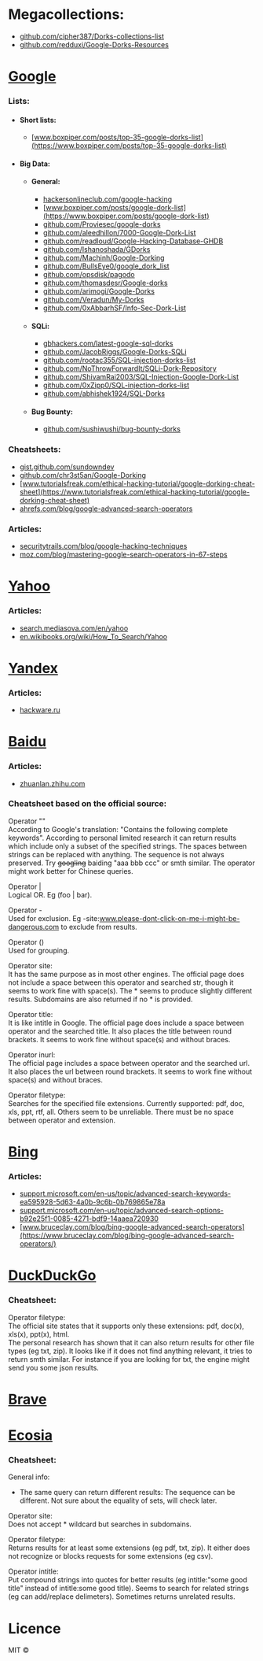 # Megacollections:
   - [github.com/cipher387/Dorks-collections-list](https://github.com/cipher387/Dorks-collections-list)
   - [github.com/redduxi/Google-Dorks-Resources](https://github.com/redduxi/Google-Dorks-Resources)

# [Google]( https://www.google.com/advanced_search)

### Lists:
  - #### Short lists:
    - [www.boxpiper.com/posts/top-35-google-dorks-list](https://www.boxpiper.com/posts/top-35-google-dorks-list)
  - #### Big Data:
      - #### General:
         - [hackersonlineclub.com/google-hacking](https://hackersonlineclub.com/google-hacking/)
         - [www.boxpiper.com/posts/google-dork-list](https://www.boxpiper.com/posts/google-dork-list)
         - [github.com/Proviesec/google-dorks](https://github.com/Proviesec/google-dorks)
         - [github.com/aleedhillon/7000-Google-Dork-List](https://github.com/aleedhillon/7000-Google-Dork-List)
         - [github.com/readloud/Google-Hacking-Database-GHDB](https://github.com/readloud/Google-Hacking-Database-GHDB)
         - [github.com/Ishanoshada/GDorks](https://github.com/Ishanoshada/GDorks)
         - [github.com/Machinh/Google-Dorking](https://github.com/Machinh/Google-Dorking)
         - [github.com/BullsEye0/google_dork_list](https://github.com/BullsEye0/google_dork_list)
         - [github.com/opsdisk/pagodo](https://github.com/opsdisk/pagodo/tree/master/dorks)
         - [github.com/thomasdesr/Google-dorks](https://github.com/thomasdesr/Google-dorks)
         - [github.com/arimogi/Google-Dorks](https://github.com/arimogi/Google-Dorks)
         - [github.com/Veradun/My-Dorks](https://github.com/Veradun/My-Dorks)
         - [github.com/0xAbbarhSF/Info-Sec-Dork-List](https://github.com/0xAbbarhSF/Info-Sec-Dork-List)

      - #### SQLi:
         - [gbhackers.com/latest-google-sql-dorks](https://gbhackers.com/latest-google-sql-dorks/)
         - [github.com/JacobRiggs/Google-Dorks-SQLi](https://github.com/JacobRiggs/Google-Dorks-SQLi-)
         - [github.com/rootac355/SQL-injection-dorks-list](https://github.com/rootac355/SQL-injection-dorks-list)
         - [github.com/NoThrowForwardIt/SQLi-Dork-Repository](https://github.com/NoThrowForwardIt/SQLi-Dork-Repository)
         - [github.com/ShivamRai2003/SQL-Injection-Google-Dork-List](https://github.com/ShivamRai2003/SQL-Injection-Google-Dork-List)
         - [github.com/0xZipp0/SQL-injection-dorks-list](https://github.com/0xZipp0/SQL-injection-dorks-list)
         - [github.com/abhishek1924/SQL-Dorks](https://github.com/abhishek1924/SQL-Dorks)
       
      - #### Bug Bounty:
         - [github.com/sushiwushi/bug-bounty-dorks](https://github.com/sushiwushi/bug-bounty-dorks)

### Cheatsheets:
  - [gist.github.com/sundowndev](https://gist.github.com/sundowndev/283efaddbcf896ab405488330d1bbc06)
  - [github.com/chr3st5an/Google-Dorking](https://github.com/chr3st5an/Google-Dorking)
  - [www.tutorialsfreak.com/ethical-hacking-tutorial/google-dorking-cheat-sheet](https://www.tutorialsfreak.com/ethical-hacking-tutorial/google-dorking-cheat-sheet)
  - [ahrefs.com/blog/google-advanced-search-operators](https://ahrefs.com/blog/google-advanced-search-operators/)

### Articles:
  - [securitytrails.com/blog/google-hacking-techniques](https://securitytrails.com/blog/google-hacking-techniques)
  - [moz.com/blog/mastering-google-search-operators-in-67-steps](https://moz.com/blog/mastering-google-search-operators-in-67-steps
)

# [Yahoo](https://search.yahoo.com/web/advanced;_ylt=AwrNPjQzHrxl7fsP.21XNyoA;_ylu=Y29sbwNiZjEEcG9zAzEEdnRpZANRMjIwMjQtU0RfMQRzZWMDc3I-?fr=sfp)

### Articles:
  - [search.mediasova.com/en/yahoo](https://search.mediasova.com/en/yahoo)
  - [en.wikibooks.org/wiki/How_To_Search/Yahoo](https://en.wikibooks.org/wiki/How_To_Search/Yahoo)

# [Yandex](https://yandex.com/support/search/query-language/)
### Articles:
  - [hackware.ru](https://hackware.ru/?p=6045)

# [Baidu](https://www.baidu.com/gaoji/advanced.html)

### Articles:
  - [zhuanlan.zhihu.com](https://zhuanlan.zhihu.com/p/582617911?utm_id=0)

### Cheatsheet based on the official source:  

Operator ""  
According to Google's translation: "Contains the following complete keywords". According to personal limited research it can return results which include only a subset of the specified strings. The spaces between strings can be replaced with anything. The sequence is not always preserved.
Try ~~googling~~ baiding "aaa bbb ccc" or smth similar. The operator might work better for Chinese queries.

Operator |  
Logical OR. Eg (foo | bar).

Operator -  
Used for exclusion. Eg -site:www.please-dont-click-on-me-i-might-be-dangerous.com to exclude from results.

Operator ()  
Used for grouping.

Operator site:  
It has the same purpose as in most other engines. The official page does not include a space between this operator and searched str, though it seems to work fine with space(s). The * seems to produce slightly different results. Subdomains are also returned if no * is provided.  

Operator title:  
It is like intitle in Google. The official page does include a space between operator and the searched title. It also places the title between round brackets. It seems to work fine without space(s) and without braces.  

Operator inurl:  
The official page includes a space between operator and the searched url. It also places the url between round brackets. It seems to work fine without space(s) and without braces.  

Operator filetype:  
Searches for the specified file extensions. Currently supported: pdf, doc, xls, ppt, rtf, all. Others seem to be unreliable. There must be no space between operator and extension.

# [Bing](https://www.bing.com/account/general)
### Articles:
  - [support.microsoft.com/en-us/topic/advanced-search-keywords-ea595928-5d63-4a0b-9c6b-0b769865e78a](https://support.microsoft.com/en-us/topic/advanced-search-keywords-ea595928-5d63-4a0b-9c6b-0b769865e78a)
  - [support.microsoft.com/en-us/topic/advanced-search-options-b92e25f1-0085-4271-bdf9-14aaea720930](https://support.microsoft.com/en-us/topic/advanced-search-options-b92e25f1-0085-4271-bdf9-14aaea720930)
  - [www.bruceclay.com/blog/bing-google-advanced-search-operators](https://www.bruceclay.com/blog/bing-google-advanced-search-operators/)

# [DuckDuckGo](https://duckduckgo.com/duckduckgo-help-pages/results/syntax/)

### Cheatsheet:  
Operator filetype:  
The official site states that it supports only these extensions: pdf, doc(x), xls(x), ppt(x), html.  
The personal research has shown that it can also return results for other file types (eg txt, zip).
It looks like if it does not find anything relevant, it tries to return smth similar. For instance if you are looking for txt, the engine might send you some json results.

# [Brave](https://search.brave.com/help/operators)

# [Ecosia](https://www.ecosia.org/settings)

### Cheatsheet:  
General info:  
  - The same query can return different results: The sequence can be different. Not sure about the equality of sets, will check later.

Operator site:  
Does not accept * wildcard but searches in subdomains.  

Operator filetype:  
Returns results for at least some extensions (eg pdf, txt, zip). It either does not recognize or blocks requests for some extensions (eg csv).  

Operator intitle:  
Put compound strings into quotes for better results (eg intitle:"some good title" instead of intitle:some good title). Seems to search for related strings (eg can add/replace delimeters). Sometimes returns unrelated results.

# Licence
MIT :copyright:
